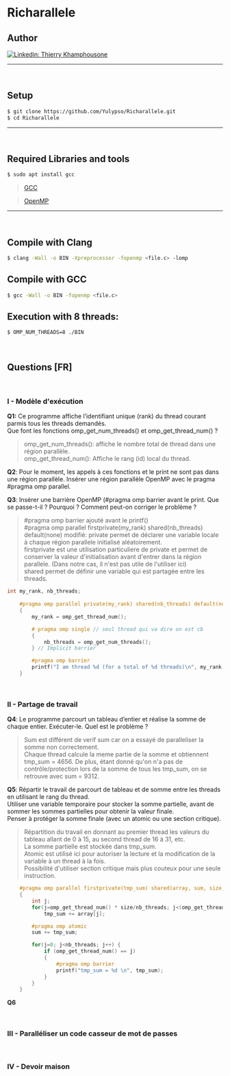 # Richarallele

## Author

[![Linkedin: Thierry Khamphousone](https://img.shields.io/badge/-Thierry_Khamphousone-blue?style=flat-square&logo=Linkedin&logoColor=white&link=https://www.linkedin.com/in/tkhamphousone/)](https://www.linkedin.com/in/tkhamphousone)

---

<br/>

## Setup

```bash
$ git clone https://github.com/Yulypso/Richarallele.git
$ cd Richarallele
```

---

<br/>

## Required Libraries and tools

```bash
$ sudo apt install gcc
```
> [GCC](https://gcc.gnu.org/onlinedocs/gcc-11.2.0/gcc/)


> [OpenMP](https://www.openmp.org) 

---

<br/>

## Compile with Clang

```bash
$ clang -Wall -o BIN -Xpreprocessor -fopenmp <file.c> -lomp
```

## Compile with GCC
```bash
$ gcc -Wall -o BIN -fopenmp <file.c>
```

## Execution with 8 threads:
```bash
$ OMP_NUM_THREADS=8 ./BIN
```

<br/>

## Questions [FR]

<br/>

### I - Modèle d'exécution


**Q1:** Ce programme affiche l’identifiant unique (rank) du thread courant parmis tous les threads demandés.   
Que font les fonctions omp_get_num_threads() et omp_get_thread_num() ?
> omp_get_num_threads(): affiche le nombre total de thread dans une région parallèle.  
> omp_get_thread_num(): Affiche le rang (id) local du thread.  

**Q2**: Pour le moment, les appels à ces fonctions et le print ne sont pas dans une région parallèle. Insérer une région parallèle OpenMP avec le pragma #pragma omp parallel.  

**Q3**: Insérer une barrière OpenMP (#pragma omp barrier avant le print. Que se passe-t-il ? Pourquoi ? Comment peut-on corriger le problème ?  
> #pragma omp barrier ajouté avant le printf()   
> #pragma omp parallel firstprivate(my_rank) shared(nb_threads) default(none) modifié:
> private permet de déclarer une variable locale à chaque région parallele initialisé aléatoirement.  
> firstprivate est une utilisation particuliere de private et permet de conserver la valeur d'initialisation avant d'entrer dans la région parallele. (Dans notre cas, il n'est pas utile de l'utiliser ici)  
> shared permet de définir une variable qui est partagée entre les threads.  

```c
int my_rank, nb_threads;
    
    #pragma omp parallel private(my_rank) shared(nb_threads) default(none)
    {
        my_rank = omp_get_thread_num();

        # pragma omp single // seul thread qui va dire on est cb
        {
            nb_threads = omp_get_num_threads();
        } // Implicit barrier

        #pragma omp barrier
        printf("I am thread %d (for a total of %d threads)\n", my_rank, nb_threads);
    }
```


<br/>

### II - Partage de travail

**Q4**: Le programme parcourt un tableau d’entier et réalise la somme de chaque entier. Exécuter-le. Quel est le problème ?  
> Sum est différent de verif sum car on a essayé de paralleliser la somme non correctement.  
> Chaque thread calcule la meme partie de la somme et obtiennent tmp_sum = 4656. De plus, étant donné qu'on n'a pas de contrôle/protection lors de la somme de tous les tmp_sum, on se retrouve avec sum = 9312.  

**Q5**: Répartir le travail de parcourt de tableau et de somme entre les threads en utilisant le rang du thread.   
Utiliser une variable temporaire pour stocker la somme partielle, avant de sommer les sommes partielles pour obtenir la valeur finale.   
Penser à protéger la somme finale (avec un atomic ou une section critique).  
> Répartition du travail en donnant au premier thread les valeurs du tableau allant de 0 à 15, au second thread de 16 à 31, etc.  
> La somme partielle est stockée dans tmp_sum.  
> Atomic est utilisé ici pour autoriser la lecture et la modification de la variable à un thread à la fois.  
> Possibilité d'utiliser section critique mais plus couteux pour une seule instruction.  

```c
    #pragma omp parallel firstprivate(tmp_sum) shared(array, sum, size, nb_threads) default(none)
    {
        int j;
        for(j=omp_get_thread_num() * size/nb_threads; j<(omp_get_thread_num()+1) * size/nb_threads; j++)
            tmp_sum += array[j];

        #pragma omp atomic
        sum += tmp_sum;

        for(j=0; j<nb_threads; j++) {
            if (omp_get_thread_num() == j)
            {
                #pragma omp barrier
                printf("tmp_sum = %d \n", tmp_sum);
            }
        }
    }
```

**Q6**




<br/>

### III - Paralléliser un code casseur de mot de passes




<br/>

### IV - Devoir maison 

